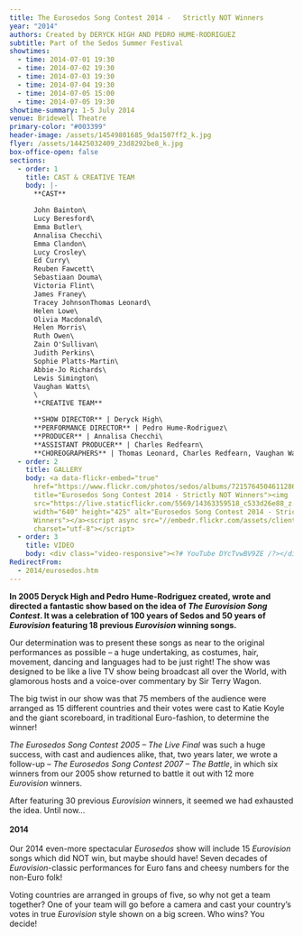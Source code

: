 ```yaml
---
title: The Eurosedos Song Contest 2014 -   Strictly NOT Winners
year: "2014"
authors: Created by DERYCK HIGH AND PEDRO HUME-RODRIGUEZ
subtitle: Part of the Sedos Summer Festival
showtimes:
  - time: 2014-07-01 19:30
  - time: 2014-07-02 19:30
  - time: 2014-07-03 19:30
  - time: 2014-07-04 19:30
  - time: 2014-07-05 15:00
  - time: 2014-07-05 19:30
showtime-summary: 1-5 July 2014
venue: Bridewell Theatre
primary-color: "#003399"
header-image: /assets/14549801685_9da1507ff2_k.jpg
flyer: /assets/14425032409_23d8292be8_k.jpg
box-office-open: false
sections:
  - order: 1
    title: CAST & CREATIVE TEAM
    body: |-
      **CAST**

      John Bainton\
      Lucy Beresford\
      Emma Butler\
      Annalisa Checchi\
      Emma Clandon\
      Lucy Crosley\
      Ed Curry\
      Reuben Fawcett\
      Sebastiaan Douma\
      Victoria Flint\
      James Franey\
      Tracey JohnsonThomas Leonard\
      Helen Lowe\
      Olivia Macdonald\
      Helen Morris\
      Ruth Owen\
      Zain O'Sullivan\
      Judith Perkins\
      Sophie Platts-Martin\
      Abbie-Jo Richards\
      Lewis Simington\
      Vaughan Watts\
      \
      **CREATIVE TEAM**

      **SHOW DIRECTOR** | Deryck High\
      **PERFORMANCE DIRECTOR** | Pedro Hume-Rodriguez\
      **PRODUCER** | Annalisa Checchi\
      **ASSISTANT PRODUCER** | Charles Redfearn\
      **CHOREOGRAPHERS** | Thomas Leonard, Charles Redfearn, Vaughan Watts
  - order: 2
    title: GALLERY
    body: <a data-flickr-embed="true"
      href="https://www.flickr.com/photos/sedos/albums/72157645046112867"
      title="Eurosedos Song Contest 2014 - Strictly NOT Winners"><img
      src="https://live.staticflickr.com/5569/14363359518_c533d26e88_z.jpg"
      width="640" height="425" alt="Eurosedos Song Contest 2014 - Strictly NOT
      Winners"></a><script async src="//embedr.flickr.com/assets/client-code.js"
      charset="utf-8"></script>
  - order: 3
    title: VIDEO
    body: <div class="video-responsive"><?# YouTube DYcTvwBV9ZE /?></div>
RedirectFrom:
  - 2014/eurosedos.htm
---
```

**In 2005 Deryck High and Pedro Hume-Rodriguez created, wrote and directed a fantastic show based on the idea of *The Eurovision Song Contest*. It was a celebration of 100 years of Sedos and 50 years of *Eurovision* featuring 18 previous *Eurovision* winning songs.**

Our determination was to present these songs as near to the original performances as possible – a huge undertaking, as costumes, hair, movement, dancing and languages had to be just right! The show was designed to be like a live TV show being broadcast all over the World, with glamorous hosts and a voice-over commentary by Sir Terry Wagon.

The big twist in our show was that 75 members of the audience were arranged as 15 different countries and their votes were cast to Katie Koyle and the giant scoreboard, in traditional Euro-fashion, to determine the winner!

*The Eurosedos Song Contest 2005 – The Live Final* was such a huge success, with cast and audiences alike, that, two years later, we wrote a follow-up – *The Eurosedos Song Contest 2007 – The Battle*, in which six winners from our 2005 show returned to battle it out with 12 more *Eurovision* winners.

After featuring 30 previous *Eurovision* winners, it seemed we had exhausted the idea. Until now...\
\
**2014**\
\
Our 2014 even-more spectacular *Eurosedos* show will include 15 *Eurovision* songs which did NOT win, but maybe should have! Seven decades of *Eurovision*-classic performances for Euro fans and cheesy numbers for the non-Euro folk!

Voting countries are arranged in groups of five, so why not get a team together? One of your team will go before a camera and cast your country’s votes in true *Eurovision* style shown on a big screen. Who wins? You decide!
